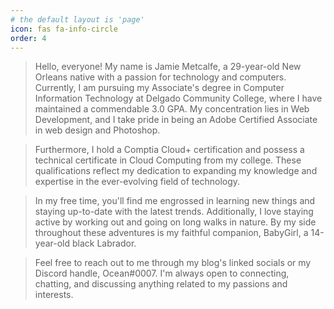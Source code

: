 ```yaml
---
# the default layout is 'page'
icon: fas fa-info-circle
order: 4
---
```


> Hello, everyone! My name is Jamie Metcalfe, a 29-year-old New Orleans native with a passion for technology and computers. Currently, I am pursuing my Associate's degree in Computer Information Technology at Delgado Community College, where I have maintained a commendable 3.0 GPA. My concentration lies in Web Development, and I take pride in being an Adobe Certified Associate in web design and Photoshop.

>Furthermore, I hold a Comptia Cloud+ certification and possess a technical certificate in Cloud Computing from my college. These qualifications reflect my dedication to expanding my knowledge and expertise in the ever-evolving field of technology.

>In my free time, you'll find me engrossed in learning new things and staying up-to-date with the latest trends. Additionally, I love staying active by working out and going on long walks in nature. By my side throughout these adventures is my faithful companion, BabyGirl, a 14-year-old black Labrador.

>Feel free to reach out to me through my blog's linked socials or my Discord handle, Ocean#0007. I'm always open to connecting, chatting, and discussing anything related to my passions and interests.
